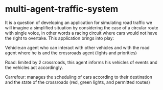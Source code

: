 # multi-agent-traffic-system

It is a question of developing an application for simulating road traffic
we will imagine a simplified situation by considering the case of a circular route with single voice, in other words a racing circuit where
cars would not have the right to overtake. This application brings into play:

Vehicle:an agent who can interact with other vehicles and with the road agent where he is and the crossroads agent (lights and priorities)

Road: limited by 2 crossroads, this agent informs his vehicles of events and the vehicles act accordingly.

Carrefour: manages the scheduling of cars according to their destination and the state of the crossroads (red, green lights, and permitted routes)
